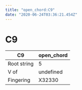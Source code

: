 ```yaml
---
title: "open_chord:C9"
date: "2020-06-24T03:36:21.454Z"
---
```


# C9
C9 | open_chord
--- | ---
Root string | 5
V of | undefined
Fingering | X32330
